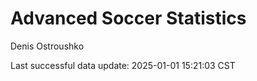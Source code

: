 # Advanced Soccer Statistics
Denis Ostroushko

<!-- gfm -->

Last successful data update: 2025-01-01 15:21:03 CST
